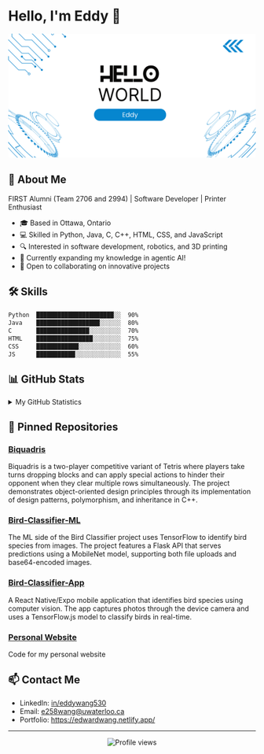 # Hello, I'm Eddy 👋

<picture>
 <source media="(prefers-color-scheme: dark)" srcset="https://github.com/eddywang4340/eddywang4340/blob/562df6a534777d8bd1eb9f1636fd454d08e3caa9/future.png">
 <source media="(prefers-color-scheme: light)" srcset="https://github.com/eddywang4340/eddywang4340/blob/562df6a534777d8bd1eb9f1636fd454d08e3caa9/future%20(1).png">
 <img alt="Banner" src="https://github.com/eddywang4340/eddywang4340/blob/562df6a534777d8bd1eb9f1636fd454d08e3caa9/future%20(1).png">
</picture>

## 🚀 About Me

FIRST Alumni (Team 2706 and 2994) | Software Developer | Printer Enthusiast

- 🎓 Based in Ottawa, Ontario
- 💻 Skilled in Python, Java, C, C++, HTML, CSS, and JavaScript
- 🔍 Interested in software development, robotics, and 3D printing
- 🌱 Currently expanding my knowledge in agentic AI!
- 🤝 Open to collaborating on innovative projects

## 🛠️ Skills

```
Python  ██████████████████████░░  90%
Java    ██████████████████░░░░░░  80%
C       ███████████████░░░░░░░░░  70%
HTML    ████████████████░░░░░░░░  75%
CSS     ████████████░░░░░░░░░░░░  60%
JS      ███████████░░░░░░░░░░░░░  55%
```

## 📊 GitHub Stats

<details>
<summary>My GitHub Statistics</summary>
<br>

![Eddy's GitHub stats](https://github-readme-stats.vercel.app/api?username=eddywang4340&show_icons=true&theme=tokyonight)

![Top Languages](https://github-readme-stats.vercel.app/api/top-langs/?username=eddywang4340&layout=compact&theme=tokyonight)

</details>

## 📌 Pinned Repositories

### [Biquadris](https://github.com/eddywang4340/CS246-Biquadris)
Biquadris is a two-player competitive variant of Tetris where players take turns dropping blocks and can apply special actions to hinder their opponent when they clear multiple rows simultaneously. The project demonstrates object-oriented design principles through its implementation of design patterns, polymorphism, and inheritance in C++.

### [Bird-Classifier-ML](https://github.com/eddywang4340/Bird-Classifier-ML)
The ML side of the Bird Classifier project uses TensorFlow to identify bird species from images. The project features a Flask API that serves predictions using a MobileNet model, supporting both file uploads and base64-encoded images.

### [Bird-Classifier-App](https://github.com/eddywang4340/bird-classifier-app)
A React Native/Expo mobile application that identifies bird species using computer vision. The app captures photos through the device camera and uses a TensorFlow.js model to classify birds in real-time.

### [Personal Website](https://github.com/eddywang4340/personal-website-react)
Code for my personal website

## 📫 Contact Me
- LinkedIn: [in/eddywang530](https://linkedin.com/in/eddywang530)
- Email: e258wang@uwaterloo.ca
- Portfolio: https://edwardwang.netlify.app/

---

<p align="center">
  <img src="https://komarev.com/ghpvc/?username=eddywang4340&color=blue" alt="Profile views">
</p>
